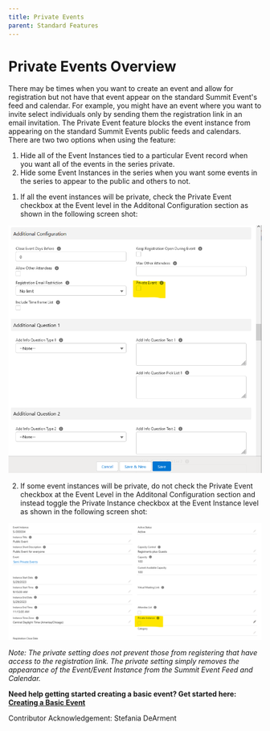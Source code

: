 ```yaml
---
title: Private Events
parent: Standard Features
---
```


# Private Events Overview

There may be times when you want to create an event and allow for registration but not have that event appear on the standard Summit Event's feed and calendar.  For example, you might have an event where you want to invite select individuals only by sending them the registration link in an email invitation.  The Private Event feature blocks the event instance from appearing on the standard Summit Events public feeds and calendars. There are two two options when using the feature:

1. Hide all of the Event Instances tied to a particular Event record when you want all of the events in the series private.
2. Hide some Event Instances in the series when you want some events in the series to appear to the public and others to not.


1) If all the event instances will be private, check the Private Event checkbox at the Event level in the Additonal Configuration section as shown in the following screen shot:

![Private Event Event Level Checkbox](images/Private_Events_Additional_Configurations_Page.png)

2)  If some event instances will be private, do not check the Private Event checkbox at the Event Level in the Additonal Configuration section and instead toggle the Private Instance checkbox at the Event Instance level as shown in the following screen shot:

![Private Event Instance Level Checkbox](images/Private_Events_Event_Instance_Level.png)

_Note: The private setting does not prevent those from registering that have access to the registration link.  The private setting simply removes the appearance of the Event/Event Instance from the Summit Event Feed and Calendar._

**Need help getting started creating a basic event? Get started here: [Creating a Basic Event](https://sfdo-community-sprints.github.io/summit-events-app-documentation/docs/Getting-Started/create-basic-event)**


  








Contributor Acknowledgement: Stefania DeArment
